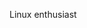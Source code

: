 
Linux enthusiast
<!---
Engineering student.
Currently learning C.
--->
<!---
tejlagwankar/tejlagwankar is a ✨ special ✨ repository because its `README.md` (this file) appears on your GitHub profile.
You can click the Preview link to take a look at your changes.
--->
